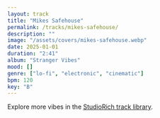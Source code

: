 ```yaml
---
layout: track
title: "Mikes Safehouse"
permalink: /tracks/mikes-safehouse/
description: ""
image: "/assets/covers/mikes-safehouse.webp"
date: 2025-01-01
duration: "2:41"
album: "Stranger Vibes"
mood: []
genre: ["lo-fi", "electronic", "cinematic"]
bpm: 120
key: "B"
---
```


Explore more vibes in the [StudioRich track library](/tracks/).
